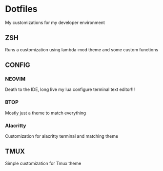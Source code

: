 # Dotfiles

My customizations for my developer environment

## ZSH

Runs a customization using lambda-mod theme and some custom functions

## CONFIG

### NEOVIM

Death to the IDE, long live my lua configure terminal text editor!!!

### BTOP

Mostly just a theme to match everything

### Alacritty

Customization for alacritty terminal and matching theme

## TMUX

Simple customization for Tmux theme
